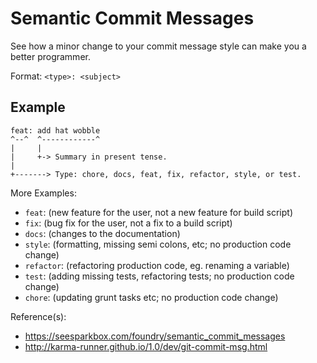# Semantic Commit Messages

See how a minor change to your commit message style can make you a better programmer.

Format: `<type>: <subject>`

## Example

```
feat: add hat wobble
^--^  ^------------^
|     |
|     +-> Summary in present tense.
|
+-------> Type: chore, docs, feat, fix, refactor, style, or test.
```

More Examples:

- `feat`: (new feature for the user, not a new feature for build script)
- `fix`: (bug fix for the user, not a fix to a build script)
- `docs`: (changes to the documentation)
- `style`: (formatting, missing semi colons, etc; no production code change)
- `refactor`: (refactoring production code, eg. renaming a variable)
- `test`: (adding missing tests, refactoring tests; no production code change)
- `chore`: (updating grunt tasks etc; no production code change)

Reference(s):

- https://seesparkbox.com/foundry/semantic_commit_messages
- http://karma-runner.github.io/1.0/dev/git-commit-msg.html
